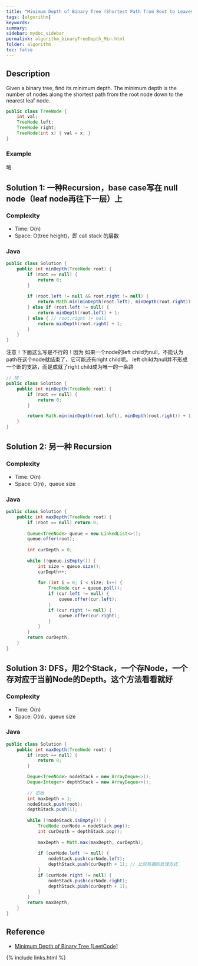 ```yaml
---
title: "Minimum Depth of Binary Tree (Shortest Path from Root to Leaves)"
tags: [algorithm]
keywords:
summary:
sidebar: mydoc_sidebar
permalink: algorithm_binaryTreeDepth_Min.html
folder: algorithm
toc: false
---
```


## Description
Given a binary tree, find its minimum depth.
The minimum depth is the number of nodes along the shortest path from the root node down to the nearest leaf node.
```java
public class TreeNode {
    int val;
    TreeNode left;
    TreeNode right;
    TreeNode(int x) { val = x; }
}
```

### Example
略

## Solution 1: 一种Recursion，base case写在 null node（leaf node再往下一层）上

### Complexity
* Time: O(n)
* Space: O(tree height)，即 call stack 的层数

### Java
```java
public class Solution {
    public int minDepth(TreeNode root) {
        if (root == null) {
            return 0;
        }
        
        if (root.left != null && root.right != null) {
            return Math.min(minDepth(root.left), minDepth(root.right)) + 1;
        } else if (root.left != null) {
            return minDepth(root.left) + 1;
        } else { // root.right != null
            return minDepth(root.right) + 1;
        }
    }
}
```
注意！下面这么写是不行的！因为 如果一个node的left child为null，不能认为path在这个node就结束了，它可能还有right child呢。
left child为null并不形成一个断的支路，而是成就了right child成为唯一的一条路
```java
// 错：
public class Solution {
    public int minDepth(TreeNode root) {
        if (root == null) {
            return 0;
        }

        return Math.min(minDepth(root.left), minDepth(root.right)) + 1;
    }
}
```

## Solution 2: 另一种 Recursion

### Complexity
* Time: O(n)
* Space: O(n)，queue size

### Java
```java
public class Solution {
    public int maxDepth(TreeNode root) {
        if (root == null) return 0;
        
        Queue<TreeNode> queue = new LinkedList<>();
        queue.offer(root);
        
        int curDepth = 0;
        
        while (!queue.isEmpty()) {
            int size = queue.size();
            curDepth++;
            
            for (int i = 0; i < size; i++) {
                TreeNode cur = queue.poll();
                if (cur.left != null) {
                    queue.offer(cur.left);
                }
                if (cur.right != null) {
                    queue.offer(cur.right);
                }
            }
        }
        return curDepth;
    }
}
```

## Solution 3: DFS，用2个Stack，一个存Node，一个存对应于当前Node的Depth。这个方法看看就好


### Complexity
* Time: O(n)
* Space: O(n)，queue size

### Java
```java
public class Solution {
    public int maxDepth(TreeNode root) {
        if (root == null) {
            return 0;
        }

        Deque<TreeNode> nodeStack = new ArrayDeque<>();
        Deque<Integer> depthStack = new ArrayDeque<>();
        
        // 初始
        int maxDepth = 1;
        nodeStack.push(root);
        depthStack.push(1);
        
        while (!nodeStack.isEmpty()) {
            TreeNode curNode = nodeStack.pop();
            int curDepth = depthStack.pop();
            
            maxDepth = Math.max(maxDepth, curDepth);
        
            if (curNode.left != null) {
                nodeStack.push(curNode.left);
                depthStack.push(curDepth + 1); // 比较有趣的处理方式
            }
            if (curNode.right != null) {
                nodeStack.push(curNode.right);
                depthStack.push(curDepth + 1);
            }
        }
        return maxDepth;
    }
}
```

## Reference
* [Minimum Depth of Binary Tree [LeetCode]](https://leetcode.com/problems/minimum-depth-of-binary-tree/description/)

{% include links.html %}

